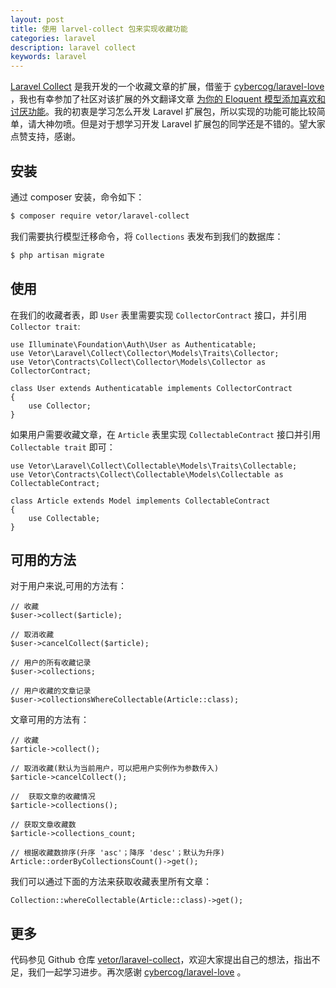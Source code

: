 ```yaml
---
layout: post
title: 使用 larvel-collect 包来实现收藏功能
categories: laravel
description: laravel collect
keywords: laravel
---
```


[Laravel Collect](https://github.com/VetorPers/laravel-collect) 是我开发的一个收藏文章的扩展，借鉴于 [cybercog/laravel-love](https://github.com/cybercog/laravel-love) ，我也有幸参加了社区对该扩展的外文翻译文章 [为你的 Eloquent 模型添加喜欢和讨厌功能](https://learnku.com/laravel/t/15898?#SectionIndex_4)。我的初衷是学习怎么开发 Laravel 扩展包，所以实现的功能可能比较简单，请大神勿喷。但是对于想学习开发 Laravel 扩展包的同学还是不错的。望大家点赞支持，感谢。


## 安装

通过 composer 安装，命令如下：

```sh
$ composer require vetor/laravel-collect
```

我们需要执行模型迁移命令，将 `Collections` 表发布到我们的数据库：

```sh
$ php artisan migrate
```

## 使用

在我们的收藏者表，即 `User` 表里需要实现 `CollectorContract` 接口，并引用 `Collector trait`:

```
use Illuminate\Foundation\Auth\User as Authenticatable;
use Vetor\Laravel\Collect\Collector\Models\Traits\Collector;
use Vetor\Contracts\Collect\Collector\Models\Collector as CollectorContract;

class User extends Authenticatable implements CollectorContract
{
    use Collector;
}
```

如果用户需要收藏文章，在 `Article` 表里实现 `CollectableContract` 接口并引用 `Collectable trait` 即可：

```
use Vetor\Laravel\Collect\Collectable\Models\Traits\Collectable;
use Vetor\Contracts\Collect\Collectable\Models\Collectable as CollectableContract;

class Article extends Model implements CollectableContract
{
    use Collectable;
}
```


## 可用的方法

对于用户来说,可用的方法有：

```
// 收藏
$user->collect($article);

// 取消收藏
$user->cancelCollect($article);

// 用户的所有收藏记录
$user->collections;

// 用户收藏的文章记录
$user->collectionsWhereCollectable(Article::class);
```

文章可用的方法有：

```
// 收藏
$article->collect();

// 取消收藏(默认为当前用户，可以把用户实例作为参数传入)
$article->cancelCollect();

//  获取文章的收藏情况
$article->collections();

// 获取文章收藏数
$article->collections_count;

// 根据收藏数排序(升序 'asc'；降序 'desc'；默认为升序)
Article::orderByCollectionsCount()->get();
```

我们可以通过下面的方法来获取收藏表里所有文章：
```
Collection::whereCollectable(Article::class)->get();
```

## 更多

代码参见 Github 仓库 [vetor/laravel-collect](https://github.com/VetorPers/laravel-collect)，欢迎大家提出自己的想法，指出不足，我们一起学习进步。再次感谢 [cybercog/laravel-love](https://github.com/cybercog/laravel-love) 。
